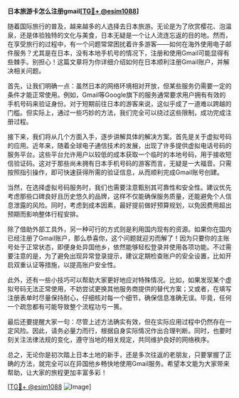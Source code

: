 **日本旅游卡怎么注册gmail[[TG💪+ @esim1088](https://t.me/s/esim1088)]**

随着国际旅行的普及，越来越多的人选择去日本旅游。无论是为了欣赏樱花、泡温泉，还是体验独特的文化与美食，日本无疑是一个让人流连忘返的目的地。然而，在享受旅行的过程中，有一个问题常常困扰着许多游客——如何在海外使用电子邮件服务？尤其是在日本，没有本地手机号的情况下，注册和使用Gmail可能显得有些棘手。别担心！这篇文章将为你详细介绍如何在日本顺利注册Gmail账户，并解决相关问题。

首先，让我们明确一点：虽然日本的网络环境相对开放，但某些服务仍需要一定的条件才能正常使用。例如，Gmail等Google旗下的服务通常要求用户拥有有效的手机号码来验证身份。对于短期前往日本的游客来说，这似乎成了一道难以跨越的门槛。但实际上，通过一些巧妙的方法，我们完全可以绕过这些限制，成功完成注册过程。

接下来，我们将从几个方面入手，逐步讲解具体的解决方案。首先是关于虚拟号码的应用。近年来，随着全球电子通信技术的发展，出现了许多提供虚拟电话号码的服务平台。这些平台允许用户以较低的成本获取一个临时的本地号码，用于接收短信验证码。这对于那些尚未拥有日本手机号码的游客而言，无疑是一大福音。只需按照指引操作，即可快速获得所需的验证信息，从而顺利完成Gmail账号创建。

当然，在选择虚拟号码服务时，我们也需要注意甄别其可靠性和安全性。建议优先考虑那些口碑良好且历史悠久的品牌，这样不仅能确保服务质量，还能避免个人信息泄露的风险。同时，考虑到成本因素，最好提前做好预算规划，以免因费用超出预期而影响整体行程安排。

除了借助外部工具外，另一种可行的方式则是利用国内现有的资源。如果你在国内已经注册了Gmail账户，那么恭喜你，这个问题就迎刃而解了！因为只要你的主账号处于正常状态，即便身处异国他乡，依然能够轻松登录并使用各项功能。不过需要注意的是，为了避免出现异常登录提示，建议定期检查账户的安全设置，比如开启双重认证等措施，以提高账户安全性。

此外，还有一些小技巧可以帮助大家更好地应对特殊情况。比如，如果发现某个虚拟号码无法正常使用，不妨尝试更换其他服务商提供的替代方案；又或者，在填写注册表单时尽量保持耐心，仔细核对每一个细节，确保信息准确无误。毕竟，任何一个疏忽都有可能导致整个流程功亏一篑。

最后还要提醒大家一句：尽管上述方法确实有效，但在实际应用过程中仍然存在一定风险。因此，请务必量力而行，根据自身实际情况作出合理判断。同时，也要时刻关注法律法规的变化，遵守当地的相关规定，共同维护良好的网络秩序。

总之，无论你是初次踏上日本土地的新手，还是多次往返的老朋友，只要掌握了正确的方法，就完全可以在异国他乡畅快地使用Gmail服务。希望本文能为大家带来帮助，让大家的旅程更加丰富多彩！

[[TG💪+ @esim1088](https://t.me/s/esim1088) ![Image](https://i.postimg.cc/4NQfJmqS/Snipaste-2025-05-13-00-14-12.png)]